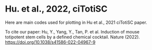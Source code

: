 # Hu. et al., 2022, ciTotiSC

Here are main codes used for plotting in Hu et al., 2021 ciTotiSC paper.

To cite our paper: Hu, Y., Yang, Y., Tan, P. et al. Induction of mouse totipotent stem cells by a defined chemical cocktail. Nature (2022). https://doi.org/10.1038/s41586-022-04967-9

